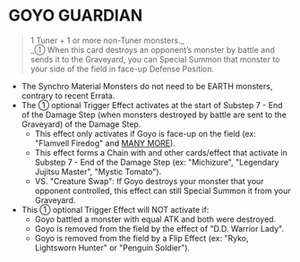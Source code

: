 
# GOYO GUARDIAN  
> 1 Tuner + 1 or more non-Tuner monsters._  
_① When this card destroys an opponent’s monster by battle and sends it to the Graveyard, you can Special Summon that monster to your side of the field in face-up Defense Position.

*   The Synchro Material Monsters do not need to be EARTH monsters, contrary to recent Errata.
*   The ① optional Trigger Effect activates at the start of Substep 7 - End of the Damage Step (when monsters destroyed by battle are sent to the Graveyard) of the Damage Step.
    *   This effect only activates if Goyo is face-up on the field (ex: "Flamvell Firedog" and [MANY MORE](https://www.duelingbook.com/deck?id=7967783)).
    *   This effect forms a Chain with and other cards/effect that activate in Substep 7 - End of the Damage Step (ex: "Michizure", "Legendary Jujitsu Master", "Mystic Tomato").
    *   VS. "Creature Swap": If Goyo destroys your monster that your opponent controlled, this effect can still Special Summon it from your Graveyard.
*   This ① optional Trigger Effect will NOT activate if:
    *   Goyo battled a monster with equal ATK and both were destroyed.
    *   Goyo is removed from the field by the effect of "D.D. Warrior Lady".
    *   Goyo is removed from the field by a Flip Effect (ex: "Ryko, Lightsworn Hunter" or "Penguin Soldier").

  
